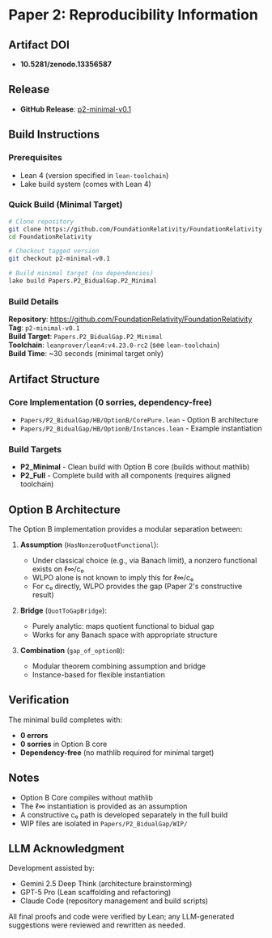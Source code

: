 # Paper 2: Reproducibility Information

## Artifact DOI
- **10.5281/zenodo.13356587**

## Release
- **GitHub Release**: [p2-minimal-v0.1](https://github.com/AICardiologist/FoundationRelativity/releases/tag/p2-minimal-v0.1)

## Build Instructions

### Prerequisites
- Lean 4 (version specified in `lean-toolchain`)
- Lake build system (comes with Lean 4)

### Quick Build (Minimal Target)

```bash
# Clone repository
git clone https://github.com/FoundationRelativity/FoundationRelativity.git
cd FoundationRelativity

# Checkout tagged version
git checkout p2-minimal-v0.1

# Build minimal target (no dependencies)
lake build Papers.P2_BidualGap.P2_Minimal
```

### Build Details

**Repository**: https://github.com/FoundationRelativity/FoundationRelativity  
**Tag**: `p2-minimal-v0.1`  
**Build Target**: `Papers.P2_BidualGap.P2_Minimal`  
**Toolchain**: `leanprover/lean4:v4.23.0-rc2` (see `lean-toolchain`)  
**Build Time**: ~30 seconds (minimal target only)

## Artifact Structure

### Core Implementation (0 sorries, dependency-free)
- `Papers/P2_BidualGap/HB/OptionB/CorePure.lean` - Option B architecture
- `Papers/P2_BidualGap/HB/OptionB/Instances.lean` - Example instantiation

### Build Targets
- **P2_Minimal** - Clean build with Option B core (builds without mathlib)
- **P2_Full** - Complete build with all components (requires aligned toolchain)

## Option B Architecture

The Option B implementation provides a modular separation between:

1. **Assumption** (`HasNonzeroQuotFunctional`): 
   - Under classical choice (e.g., via Banach limit), a nonzero functional exists on ℓ∞/c₀
   - WLPO alone is not known to imply this for ℓ∞/c₀
   - For c₀ directly, WLPO provides the gap (Paper 2's constructive result)

2. **Bridge** (`QuotToGapBridge`):
   - Purely analytic: maps quotient functional to bidual gap
   - Works for any Banach space with appropriate structure

3. **Combination** (`gap_of_optionB`):
   - Modular theorem combining assumption and bridge
   - Instance-based for flexible instantiation

## Verification

The minimal build completes with:
- **0 errors**
- **0 sorries** in Option B core
- **Dependency-free** (no mathlib required for minimal target)

## Notes

- Option B Core compiles without mathlib
- The ℓ∞ instantiation is provided as an assumption
- A constructive c₀ path is developed separately in the full build
- WIP files are isolated in `Papers/P2_BidualGap/WIP/`

## LLM Acknowledgment

Development assisted by:
- Gemini 2.5 Deep Think (architecture brainstorming)
- GPT-5 Pro (Lean scaffolding and refactoring)
- Claude Code (repository management and build scripts)

All final proofs and code were verified by Lean; any LLM-generated suggestions were reviewed and rewritten as needed.